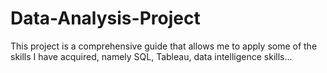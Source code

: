 # Data-Analysis-Project
This project is a comprehensive guide that allows me to apply some of the skills I have acquired, namely SQL, Tableau, data intelligence skills... 
